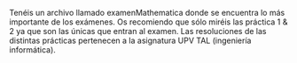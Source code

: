 Tenéis un archivo llamado examenMathematica donde se encuentra lo más importante de los exámenes. Os recomiendo que sólo miréis las práctica 1 & 2 ya que son las únicas que entran al examen.
Las resoluciones de las distintas prácticas pertenecen a la asignatura UPV TAL (ingeniería informática).
